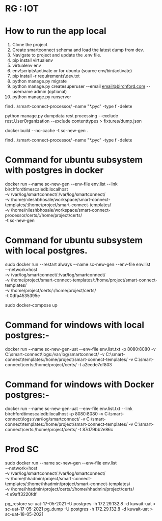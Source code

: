 # RG : IOT

# How to run the app local

1. Clone the project.
2. Create smartconnect schema and load the latest dump from dev.
3. Navigate to project and update the .env file.
4. pip install virtualenv
5. virtualenv env
6. env\scripts\activate or for ubuntu (source env/bin/activate)
7. pip install -r requirements\dev.txt
8. python manage.py migrate
9. python manage.py createsuperuser --email email@birchford.com --username admin (optional)
10. python manage.py runserver

find ../smart-connect-processor/ -name "*.pyc" -type f -delete

python manage.py dumpdata rest processing --exclude rest.UserOrganization --exclude contenttypes > fixtures/dump.json

docker build --no-cache -t sc-new-gen .

find ../smart-connect-processor/ -name "*.pyc" -type f -delete

# Command for ubuntu subsystem with postgres in docker
docker run --name sc-new-gen --env-file env.list --link  birchfordtimescaledb:localhost \
-v /var/log/smartconnect/:/var/log/smartconnect/ \
-v /home/nileshbhosale/workspace/smart-connect-templates/:/home/project/smart-connect-templates/ \
-v /home/nileshbhosale/workspace/smart-connect-processor/certs/:/home/project/certs/ \
-t sc-new-gen

# Command for ubuntu subsystem with local postgres.
sudo docker run --restart always  --name sc-new-gen --env-file env.list \
--network=host \
-v /var/log/smartconnect/:/var/log/smartconnect/ \
-v /home/project/smart-connect-templates/:/home/project/smart-connect-templates/ \
-v /home/project/certs/:/home/project/certs/ \
-t 0dfa4535395e

sudo docker-compose up 

# Command for windows with local postgres:- 
docker run --name sc-new-gen-uat --env-file env.list.txt -p 8080:8080  -v C:\smart-connect\logs\:/var/log/smartconnect/ -v C:\smart-connect\templates\:/home/project/smart-connect-templates/ -v C:\smart-connect\certs\:/home/project/certs/ -t a2eede7cf803

# Command for windows with Docker postgres:- 
docker run --name sc-new-gen-uat --env-file env.list.txt --link  birchfordtimescaledb:localhost -p 8080:8080  -v C:\smart-connect\logs\:/var/log/smartconnect/ -v C:\smart-connect\templates\:/home/project/smart-connect-templates/ -v C:\smart-connect\certs\:/home/project/certs/ -t 87d79bb2e86c






# Prod SC
sudo docker run --name sc-new-gen --env-file env.list \
--network=host \
-v /var/log/smartconnect/:/var/log/smartconnect/ \
-v /home/hhadmin/project/smart-connect-templates/:/home/hhadmin/project/smart-connect-templates/ \
-v /home/hhadmin/project/certs/:/home/hhadmin/project/certs/ \
-t e9aff3220fdf




pg_restore sc-uat-17-05-2021 -U postgres -h 172.29.132.8 -d kuwait-uat < sc-uat-17-05-2021
pg_dump  -U postgres -h 172.29.132.8 -d kuwait-uat > sc-uat-18-05-2021
